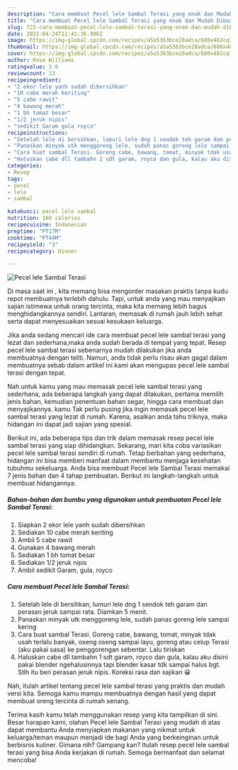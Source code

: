 ```yaml
---
description: "Cara membuat Pecel lele Sambal Terasi yang enak dan Mudah Dibuat"
title: "Cara membuat Pecel lele Sambal Terasi yang enak dan Mudah Dibuat"
slug: 722-cara-membuat-pecel-lele-sambal-terasi-yang-enak-dan-mudah-dibuat
date: 2021-04-24T12:41:36.996Z
image: https://img-global.cpcdn.com/recipes/a5a5363bce28adca/680x482cq70/pecel-lele-sambal-terasi-foto-resep-utama.jpg
thumbnail: https://img-global.cpcdn.com/recipes/a5a5363bce28adca/680x482cq70/pecel-lele-sambal-terasi-foto-resep-utama.jpg
cover: https://img-global.cpcdn.com/recipes/a5a5363bce28adca/680x482cq70/pecel-lele-sambal-terasi-foto-resep-utama.jpg
author: Rose Williams
ratingvalue: 3.6
reviewcount: 13
recipeingredient:
- "2 ekor lele yanh sudah dibersihkan"
- "10 cabe merah keriting"
- "5 cabe rawit"
- "4 bawang merah"
- "1 bh tomat besar"
- "1/2 jeruk nipis"
- "sedikit Garam gula royco"
recipeinstructions:
- "Setelah lele di bersihkan, lumuri lele dng 1 sendok teh garam dan perasan jeruk sampai rata. Diamkan 5 menit."
- "Panaskan minyak utk menggoreng lele, sudah panas goreng lele sampai kering"
- "Cara buat sambal Terasi. Goreng cabe, bawang, tomat, minyak tdak usah terlalu banyak, oseng oseng sampai layu, goreng atau celup Terasi (aku pakai sasa) ke penggorengan sebentar. Lalu tiriskan"
- "Haluskan cabe dll tambahn 1 sdt garam, royco dan gula, kalau aku disini pakai blender ngehalusinnya tapi blender kasar tdk sampai halus bgt. Stlh itu beri perasan jeruk nipis. Koreksi rasa dan sajikan 😀"
categories:
- Resep
tags:
- pecel
- lele
- sambal

katakunci: pecel lele sambal 
nutrition: 160 calories
recipecuisine: Indonesian
preptime: "PT17M"
cooktime: "PT44M"
recipeyield: "3"
recipecategory: Dinner

---
```



![Pecel lele Sambal Terasi](https://img-global.cpcdn.com/recipes/a5a5363bce28adca/680x482cq70/pecel-lele-sambal-terasi-foto-resep-utama.jpg)

Di masa  saat ini , kita memang bisa mengorder masakan praktis tanpa kudu repot membuatnya terlebih dahulu. Tapi, untuk anda yang mau menyajikan sajian istimewa untuk orang tercinta, maka kita memang lebih bagus menghidangkannya sendiri. Lantaran, memasak di rumah jauh lebih sehat serta dapat menyesuaikan sesuai kesukaan keluarga.

Jika anda sedang mencari ide cara membuat pecel lele sambal terasi yang lezat dan sederhana,maka anda sudah berada di tempat yang tepat. Resep pecel lele sambal terasi  sebenarnya mudah dilakukan jika anda membuatnya dengan teliti. Namun, anda tidak perlu risau akan gagal dalam membuatnya 
sebab dalam artikel ini kami akan mengupas pecel lele sambal terasi dengan tepat.  



Nah untuk kamu yang mau memasak pecel lele sambal terasi yang sederhana, ada beberapa langkah yang dapat dilakukan, pertama memilih jenis bahan, kemudian penentuan bahan segar, hingga cara membuat dan menyajikannya. kamu Tak perlu pusing jika ingin memasak pecel lele sambal terasi yang lezat di rumah. Karena, asalkan anda  tahu triknya, maka hidangan ini dapat jadi sajian yang spesial.

Berikut ini, ada beberapa tips dan trik dalam memasak resep pecel lele sambal terasi yang siap dihidangkan. Sekarang, mari kita coba variasikan pecel lele sambal terasi sendiri di rumah. Tetap berbahan yang sederhana, hidangan ini bisa memberi manfaat dalam membantu menjaga kesehatan tubuhmu sekeluarga. Anda bisa membuat Pecel lele Sambal Terasi memakai 7 jenis bahan dan 4 tahap pembuatan. Berikut ini langkah-langkah untuk membuat hidangannya.

<!--inarticleads1-->

##### Bahan-bahan dan bumbu yang digunakan untuk pembuatan Pecel lele Sambal Terasi:

1. Siapkan 2 ekor lele yanh sudah dibersihkan
1. Sediakan 10 cabe merah keriting
1. Ambil 5 cabe rawit
1. Gunakan 4 bawang merah
1. Sediakan 1 bh tomat besar
1. Sediakan 1/2 jeruk nipis
1. Ambil sedikit Garam, gula, royco




<!--inarticleads2-->

##### Cara membuat Pecel lele Sambal Terasi:

1. Setelah lele di bersihkan, lumuri lele dng 1 sendok teh garam dan perasan jeruk sampai rata. Diamkan 5 menit.
1. Panaskan minyak utk menggoreng lele, sudah panas goreng lele sampai kering
1. Cara buat sambal Terasi. Goreng cabe, bawang, tomat, minyak tdak usah terlalu banyak, oseng oseng sampai layu, goreng atau celup Terasi (aku pakai sasa) ke penggorengan sebentar. Lalu tiriskan
1. Haluskan cabe dll tambahn 1 sdt garam, royco dan gula, kalau aku disini pakai blender ngehalusinnya tapi blender kasar tdk sampai halus bgt. Stlh itu beri perasan jeruk nipis. Koreksi rasa dan sajikan 😀




Nah, itulah artikel tentang  pecel lele sambal terasi  yang praktis dan mudah versi kita. Semoga kamu mampu membuatnya dengan hasil yang dapat membuat oreng tercinta di rumah senang. 

Terima kasih kamu telah menggunakan resep yang kita tampilkan di sini. Besar harapan kami, olahan  Pecel lele Sambal Terasi yang mudah di atas dapat membantu Anda menyiapkan makanan yang nikmat untuk keluarga/teman maupun menjadi ide bagi Anda yang berkeinginan untuk berbisnis kuliner. Gimana nih? Gampang kan? Itulah resep pecel lele sambal terasi yang bisa Anda kerjakan di rumah. Semoga bermanfaat dan selamat mencoba!

